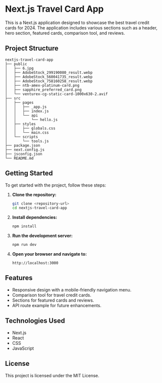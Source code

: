 # Next.js Travel Card App

This is a Next.js application designed to showcase the best travel credit cards for 2024. The application includes various sections such as a header, hero section, featured cards, comparison tool, and reviews.

## Project Structure

```
nextjs-travel-card-app
├── public
│   ├── 6.jpg
│   ├── AdobeStock_299190080_result.webp
│   ├── AdobeStock_560041735_result.webp
│   ├── AdobeStock_758160258_result.webp
│   ├── ntb-amex-platinum-card.png
│   ├── sapphire_preferred_card.png
│   └── venturex-cg-static-card-1000x630-2.avif
├── src
│   ├── pages
│   │   ├── _app.js
│   │   ├── index.js
│   │   └── api
│   │       └── hello.js
│   ├── styles
│   │   ├── globals.css
│   │   └── main.css
│   └── scripts
│       └── tools.js
├── package.json
├── next.config.js
├── jsconfig.json
└── README.md
```

## Getting Started

To get started with the project, follow these steps:

1. **Clone the repository:**
   ```bash
   git clone <repository-url>
   cd nextjs-travel-card-app
   ```

2. **Install dependencies:**
   ```bash
   npm install
   ```

3. **Run the development server:**
   ```bash
   npm run dev
   ```

4. **Open your browser and navigate to:**
   ```
   http://localhost:3000
   ```

## Features

- Responsive design with a mobile-friendly navigation menu.
- Comparison tool for travel credit cards.
- Sections for featured cards and reviews.
- API route example for future enhancements.

## Technologies Used

- Next.js
- React
- CSS
- JavaScript

## License

This project is licensed under the MIT License.